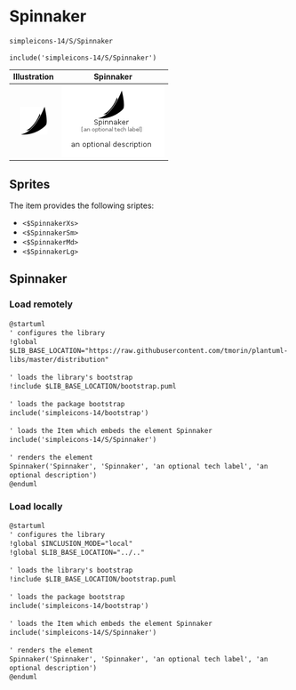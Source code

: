 # Spinnaker


```text
simpleicons-14/S/Spinnaker
```

```text
include('simpleicons-14/S/Spinnaker')
```



| Illustration | Spinnaker |
| :---: | :---: |
| ![illustration for Illustration](../../simpleicons-14/S/Spinnaker.png) | ![illustration for Spinnaker](../../simpleicons-14/S/Spinnaker.Local.png) |



## Sprites
The item provides the following sriptes:

- `<$SpinnakerXs>`
- `<$SpinnakerSm>`
- `<$SpinnakerMd>`
- `<$SpinnakerLg>`





## Spinnaker

### Load remotely
```plantuml
@startuml
' configures the library
!global $LIB_BASE_LOCATION="https://raw.githubusercontent.com/tmorin/plantuml-libs/master/distribution"

' loads the library's bootstrap
!include $LIB_BASE_LOCATION/bootstrap.puml

' loads the package bootstrap
include('simpleicons-14/bootstrap')

' loads the Item which embeds the element Spinnaker
include('simpleicons-14/S/Spinnaker')

' renders the element
Spinnaker('Spinnaker', 'Spinnaker', 'an optional tech label', 'an optional description')
@enduml
```

### Load locally
```plantuml
@startuml
' configures the library
!global $INCLUSION_MODE="local"
!global $LIB_BASE_LOCATION="../.."

' loads the library's bootstrap
!include $LIB_BASE_LOCATION/bootstrap.puml

' loads the package bootstrap
include('simpleicons-14/bootstrap')

' loads the Item which embeds the element Spinnaker
include('simpleicons-14/S/Spinnaker')

' renders the element
Spinnaker('Spinnaker', 'Spinnaker', 'an optional tech label', 'an optional description')
@enduml
```

